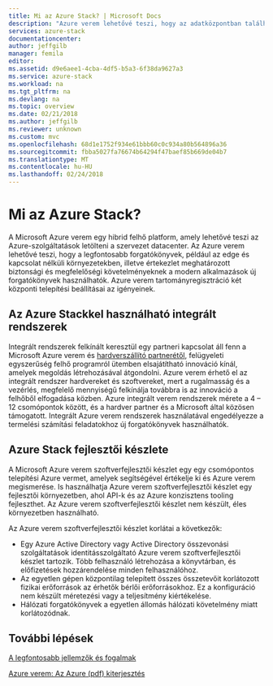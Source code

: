 ```yaml
---
title: Mi az Azure Stack? | Microsoft Docs
description: "Azure verem lehetővé teszi, hogy az adatközpontban található Azure-szolgáltatások futtatásához."
services: azure-stack
documentationcenter: 
author: jeffgilb
manager: femila
editor: 
ms.assetid: d9e6aee1-4cba-4df5-b5a3-6f38da9627a3
ms.service: azure-stack
ms.workload: na
ms.tgt_pltfrm: na
ms.devlang: na
ms.topic: overview
ms.date: 02/21/2018
ms.author: jeffgilb
ms.reviewer: unknown
ms.custom: mvc
ms.openlocfilehash: 68d1e1752f934e61bbb60c0c934a80b564896a36
ms.sourcegitcommit: fbba5027fa76674b64294f47baef85b669de04b7
ms.translationtype: MT
ms.contentlocale: hu-HU
ms.lasthandoff: 02/24/2018
---
```

# <a name="what-is-azure-stack"></a>Mi az Azure Stack?

A Microsoft Azure verem egy hibrid felhő platform, amely lehetővé teszi az Azure-szolgáltatások letölteni a szervezet datacenter.  Az Azure verem lehetővé teszi, hogy a legfontosabb forgatókönyvek, például az edge és kapcsolat nélküli környezetekben, illetve értekezlet meghatározott biztonsági és megfelelőségi követelményeknek a modern alkalmazások új forgatókönyvek használhatók.  Azure verem tartományregisztráció két központi telepítési beállításai az igényeinek.

## <a name="azure-stack-integrated-systems"></a>Az Azure Stackkel használható integrált rendszerek
Integrált rendszerek felkínált keresztül egy partneri kapcsolat áll fenn a Microsoft Azure verem és [hardverszállító partnerétől](https://azure.microsoft.com/overview/azure-stack/integrated-systems/), felügyeleti egyszerűség felhő programról ütemben elsajátítható innováció kínál, amelyek megoldás létrehozásával átgondolni.  Azure verem érhető el az integrált rendszer hardvereket és szoftvereket, mert a rugalmasság és a vezérlés, megfelelő mennyiségű felkínálja továbbra is az innováció a felhőből elfogadása közben.  Azure integrált verem rendszerek mérete a 4 – 12 csomópontok között, és a hardver partner és a Microsoft által közösen támogatott.  Integrált Azure verem rendszerek használatával engedélyezze a termelési számítási feladatokhoz új forgatókönyvek használhatók.    

## <a name="azure-stack-development-kit"></a>Azure Stack fejlesztői készlete
A Microsoft Azure verem szoftverfejlesztői készlet egy egy csomópontos telepítési Azure vermet, amelyek segítségével értékelje ki és Azure verem megismerése.  Is használhatja Azure verem szoftverfejlesztői készlet egy fejlesztői környezetben, ahol API-k és az Azure konzisztens tooling fejleszthet.  Az Azure verem szoftverfejlesztői készlet nem készült, éles környezetben használható.

Az Azure verem szoftverfejlesztői készlet korlátai a következők:
* Egy Azure Active Directory vagy Active Directory összevonási szolgáltatások identitásszolgáltató Azure verem szoftverfejlesztői készlet tartozik. Több felhasználó létrehozása a könyvtárban, és előfizetések hozzárendelése minden felhasználóhoz.
* Az egyetlen gépen központilag telepített összes összetevőit korlátozott fizikai erőforrások az érhetők bérlői erőforrásokhoz. Ez a konfiguráció nem készült méretezési vagy a teljesítmény kiértékelése.
* Hálózati forgatókönyvek a egyetlen állomás hálózati követelmény miatt korlátozódnak.  

## <a name="next-steps"></a>További lépések
[A legfontosabb jellemzők és fogalmak](azure-stack-key-features.md)

[Azure verem: Az Azure (pdf) kiterjesztés](https://azure.microsoft.com/en-us/resources/azure-stack-an-extension-of-azure/)

